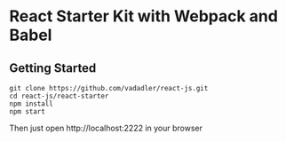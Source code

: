 # React Starter Kit with Webpack and Babel

## Getting Started

    git clone https://github.com/vadadler/react-js.git
    cd react-js/react-starter
    npm install
    npm start

Then just open http://localhost:2222 in your browser
